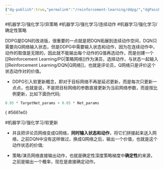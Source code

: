```yaml
---
{"dg-publish":true,"permalink":"/reinforcement-learning/ddpg/","dgPassFrontmatter":true}
---
```



#机器学习/强化学习/异策略 #机器学习/强化学习/连续动作 #机器学习/强化学习/确定性策略

DDPG是DQN的改进版，很重要的一点就是把DQN拓展到连续动作空间，DQN只需要向Q网络输入状态，但是DDPG中需要输入状态和动作，因为在连续动作中，动作的取值是无限的，因此就不能输出每个动作的Q值再选动作，而是创建一个[[Reinforcement Learning/PG\|策略网络]]作为演员，选择动作，与状态一起输入[[Reinforcement Learning/DQN\|Q网络]]，也就是评论员，Q网络只是评价这个状态动作对的价值。

- DDPG引入软更新概念，即对于目标网络不再是延迟更新，而是每次只更新一点点，也就是说，不是把目标网络的参数直接更新为当前网络参数，而是按比例更新，比如下面伪代码;
```python
0.95 * TargetNet_params + 0.05 * Net_params
```
{ #5661e0}


#机器学习/强化学习/软更新 

- 并且把评论员网络变成Q网络，**同时输入状态和动作**，将它们拼接起来送入网络，之前DQN中没有这样做过，换成Q网络之后，输出一个价值，也就是这个动作状态的价值;

- 策略/演员网络直接输出动作，也就是确定性深度策略梯度中**确定性**的来源，之前是输出一个概率，现在是直接确定动作。

